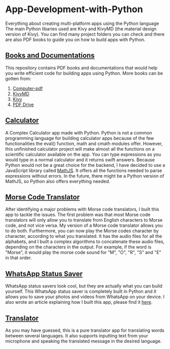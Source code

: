 # App-Development-with-Python
Everything about creating multi-platform apps using the Python language
The main Python libaries used are Kivy and KivyMD (the material design version of Kivy).
You can find many project folders you can check and there are also PDF books to guide you on how to build apps with Python.

## [Books and Documentations](https://github.com/Samuel-HSSP/App-Development-with-Python/tree/main/Books%20and%20Documentations)
This repository contains PDF books and documentations that would help you write efficient code for building apps using Python.
More books can be gotten from:
1. [Computer-pdf](https://www.computer-pdf.com)
2. [KivyMD](https://kivymd.readthedocs.io)
3. [Kivy](https://www.kivy.org)
4. [PDF Drive](https://www.pdfdrive.com)

## [Calculator](https://github.com/Samuel-HSSP/App-Development-with-Python/tree/main/Calculator)
A Complex Calculator app made with Python. Python is not a common programming language for building calculator apps because of the few functionalities the eval() function, math and cmath modules offer. However, this unfinished calculator project will make almost all the functions on a scientific calculator available on the app. You can type expressions as you would type in a normal calculator and it returns swift answers.
Because Python would not be a great choice for the backend, I have decided to use a JavaScript library called [MathJS](https://mathjs.org/). It offers all the functions needed to parse expressions without errors. In the future, there might be a Python version of MathJS, so Python also offers everything needed.

## [Morse Code Translator](https://github.com/Samuel-HSSP/App-Development-with-Python/tree/main/Morse%20Code%20Translator)
After identifying a major problems with Morse code translators, I built this app to tackle the issues. The first problem was that most Morse code translators will only allow you to translate from English characters to Morse code, and not vice versa. My version of a Morse code translator allows you to do both.
Furthermore, you can now play the Morse codes character by character, according to what you translated. It has the audio files for all the alphabets, and I built a complex algorithms to concatenate these audio files, depending on the characters in the output. For example, if the word is "Morse", it would play the morse code sound for "M", "O", "R", "S" and "E" in that order.

## [WhatsApp Status Saver](https://github.com/Samuel-HSSP/App-Development-with-Python/tree/main/WhatsApp%20Status%20Saver)
WhatsApp status savers look cool, but they are actually what you can build yourself. This WhatsApp status saver is completely built in Python and it allows you to save your photos and videos from WhatsApp on your device. I also wrote an article explaining how I built this app, please find it [here](https://samuelhssp.hashnode.dev/whatsapp-status-saver-app-with-python).

## [Translator](https://github.com/Samuel-HSSP/App-Development-with-Python/tree/main/Translator)
As you may have guessed, this is a pure translator app for translating words between several languages. It also supports inputting text from your microphone and speaking the translated message in the desired language.


